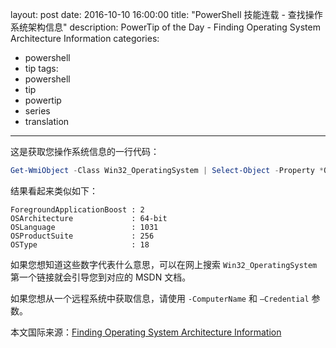 ﻿layout: post
date: 2016-10-10 16:00:00
title: "PowerShell 技能连载 - 查找操作系统架构信息"
description: PowerTip of the Day - Finding Operating System Architecture Information
categories:
- powershell
- tip
tags:
- powershell
- tip
- powertip
- series
- translation
---
这是获取您操作系统信息的一行代码：

```powershell
Get-WmiObject -Class Win32_OperatingSystem | Select-Object -Property *OS*
```

结果看起来类似如下：

```
ForegroundApplicationBoost : 2
OSArchitecture             : 64-bit
OSLanguage                 : 1031
OSProductSuite             : 256
OSType                     : 18
```

如果您想知道这些数字代表什么意思，可以在网上搜索 `Win32_OperatingSystem` 第一个链接就会引导您到对应的 MSDN 文档。

如果您想从一个远程系统中获取信息，请使用 `-ComputerName` 和 `–Credential` 参数。

<!--more-->
本文国际来源：[Finding Operating System Architecture Information](http://community.idera.com/powershell/powertips/b/tips/posts/finding-operating-system-architecture-information)
